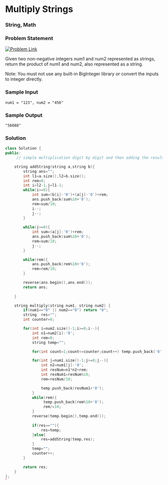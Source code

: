 # Multiply Strings

### String, Math

### Problem Statement 

[![Problem Link](https://img.shields.io/badge/-LeetCode-FFA116?style=for-the-badge&logo=LeetCode&logoColor=black)](https://leetcode.com/problems/multiply-strings/)

Given two non-negative integers num1 and num2 represented as strings, return the product of num1 and num2, also represented as a string.

Note: You must not use any built-in BigInteger library or convert the inputs to integer directly.

### Sample Input
```
num1 = "123", num2 = "456"
```
### Sample Output
```
"56088"
```

### Solution
```cpp
class Solution {
public:
     // simple multiplication digit by digit and then adding the results.

    string addString(string a,string b){
        string ans="";
        int l1=a.size(),l2=b.size();
        int rem=0;
        int i=l2-1,j=l1-1;
        while(i>=0){
            int sum=(b[i]-'0')+(a[j]-'0')+rem;
            ans.push_back(sum%10+'0');
            rem=sum/10;
            i--;
            j--;
        }
        
        while(j>=0){
            int sum=(a[j]-'0')+rem;
            ans.push_back(sum%10+'0');
            rem=sum/10;
            j--;
        }

        while(rem){
            ans.push_back(rem%10+'0');
            rem=rem/10;
        }

        reverse(ans.begin(),ans.end());
        return ans;
        
    }

    string multiply(string num1, string num2) {
        if(num1=="0" || num2=="0") return "0";
        string  res="";
        int counter=0;

        for(int i=num2.size()-1;i>=0;i--){
            int n1=num2[i]-'0';
            int rem=0;
            string temp=""; 

            for(int count=1;count<=counter;count++) temp.push_back('0');

            for(int j=num1.size()-1;j>=0;j--){
                int n2=num1[j]-'0';
                int resNum=n1*n2+rem;
                int resNum1=resNum%10;
                rem=resNum/10;

                temp.push_back(resNum1+'0');
            }
            while(rem){
                 temp.push_back(rem%10+'0');
                 rem/=10;
            }
            reverse(temp.begin(),temp.end());
           
            if(res==""){
                res=temp;
            }else{
                res=addString(temp,res);
            }
            temp="";
            counter++;
        }

        return res;
    }
};
`